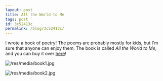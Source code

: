```yaml
---
layout: post
title: All the World to Me
tags: post
id: 3c52413c
permalink: /blog/3c52413c/
---
```


I wrote a book of poetry! The poems are probably mostly for kids, but I'm sure that anyone can enjoy them. The book is called _All the World to Me_, and you can buy it over [here](/all-the-world-to-me/)!

![/res/media/book1.jpg](/res/media/book1.jpg)

![/res/media/book2.jpg](/res/media/book2.jpg)
